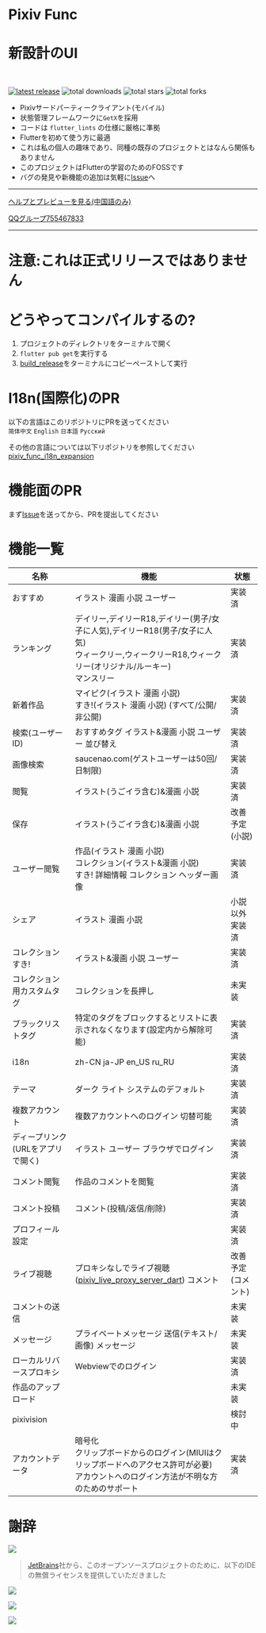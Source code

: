# Pixiv Func

# 新設計のUI

<br/>

[![latest release](https://img.shields.io/github/release/git-xiaocao/pixiv_func_mobile?label=latest%20release)](https://github.com/xiao-cao-x/pixiv_func_mobile/releases/latest)
![total downloads](https://img.shields.io/github/downloads/git-xiaocao/pixiv_func_mobile/total.svg?label=total%20downloads)
![total stars](https://img.shields.io/github/stars/git-xiaocao/pixiv_func_mobile?label=total%20stars)
![total forks](https://img.shields.io/github/forks/git-xiaocao/pixiv_func_mobile?label=total%20forks)

- Pixivサードパーティークライアント(モバイル)
- 状態管理フレームワークに`GetX`を採用
- コードは `flutter_lints` の仕様に厳格に準拠
- Flutterを初めて使う方に最適
- これは私の個人の趣味であり、同種の既存のプロジェクトとはなんら関係もありません
- このプロジェクトはFlutterの学習のためのFOSSです
- バグの発見や新機能の追加は気軽に[Issue](https://github.com/git-xiaocao/pixiv_func_mobile/issues/new)へ

---

[ヘルプとプレビューを見る(中国語のみ)](https://pixiv.xiaocao.moe/#/pixiv-func/mobile)

[QQグループ755467833](https://jq.qq.com/?_wv=1027&k=HHuqfLxy)

---

# 注意:これは正式リリースではありません

# どうやってコンパイルするの?

1. プロジェクトのディレクトリをターミナルで開く
2. `flutter pub get`を実行する
3. [build_release](./build_release)をターミナルにコピーペーストして実行

# I18n(国際化)のPR
以下の言語はこのリポジトリにPRを送ってください  
`简体中文` `English` `日本語` `Русский` 

その他の言語については以下リポジトリを参照してください  
[pixiv_func_i18n_expansion](https://github.com/git-xiaocao/pixiv_func_i18n_expansion)


# 機能面のPR

まず[Issue](https://github.com/git-xiaocao/pixiv_func_mobile/issues/new)を送ってから、PRを提出してください

# 機能一覧

| 名称 | 機能 | 状態 |
| - | - | - |
| おすすめ | イラスト 漫画 小説 ユーザー | 実装済 |
| ランキング | デイリー,デイリーR18,デイリー(男子/女子に人気),デイリーR18(男子/女子に人気) <br> ウィークリー,ウィークリーR18,ウィークリー(オリジナル/ルーキー) <br> マンスリー | 実装済 |
| 新着作品 | マイピク(イラスト 漫画 小説) <br> すき!(イラスト 漫画 小説) (すべて/公開/非公開) | 実装済 |
| 検索(ユーザーID) | おすすめタグ イラスト&漫画 小説 ユーザー 並び替え | 実装済 |
| 画像検索 | saucenao.com(ゲストユーザーは50回/日制限) | 実装済 |
| 閲覧 | イラスト(うごイラ含む)&漫画 小説 | 実装済 |
| 保存 | イラスト(うごイラ含む)&漫画 小説 | 改善予定(小説) |
| ユーザー閲覧 | 作品(イラスト 漫画 小説) <br> コレクション(イラスト&漫画 小説) <br> すき! 詳細情報 コレクション ヘッダー画像 | 実装済 |
| シェア | イラスト 漫画 小説 | 小説以外実装済 |
| コレクション すき! | イラスト&漫画 小説 ユーザー | 実装済 |
| コレクション用カスタムタグ | コレクションを長押し | 未実装 |
| ブラックリストタグ | 特定のタグをブロックするとリストに表示されなくなります(設定内から解除可能) | 実装済 |
| i18n | zh-CN ja-JP en_US ru_RU | 実装済 |
| テーマ | ダーク ライト システムのデフォルト | 実装済 |
| 複数アカウント | 複数アカウントへのログイン 切替可能 | 実装済 |
| ディープリンク(URLをアプリで開く) | イラスト ユーザー ブラウザでログイン | 実装済 |
| コメント閲覧 | 作品のコメントを閲覧 | 実装済 |
| コメント投稿 | コメント(投稿/返信/削除) | 実装済 |
| プロフィール設定 |  | 実装済 |
| ライブ視聴 | プロキシなしでライブ視聴([pixiv_live_proxy_server_dart](https://github.com/git-xiaocao/pixiv_live_proxy_server_dart)) コメント | 改善予定(コメント) |
| コメントの送信 |  | 未実装 |
| メッセージ | プライベートメッセージ 送信(テキスト/画像) メッセージ | 未実装 |
| ローカルリバースプロキシ | Webviewでのログイン | 実装済 |
| 作品のアップロード |  | 未実装 |
| pixivision |  | 検討中 |
| アカウントデータ | 暗号化 <br> クリップボードからのログイン(MIUIはクリップボードへのアクセス許可が必要) <br> アカウントへのログイン方法が不明な方のためのサポート | 実装済 |


# 謝辞

[![](https://resources.jetbrains.com/storage/products/company/brand/logos/jb_beam.svg)](https://www.jetbrains.com/?from=git-xiaocao/pixiv_func_mobile)

> [JetBrains](https://www.jetbrains.com/?from=git-xiaocao/pixiv_func_mobile)社から、このオープンソースプロジェクトのために、以下のIDEの無償ライセンスを提供していただきました

[![](https://resources.jetbrains.com/storage/products/company/brand/logos/IntelliJ_IDEA.svg)](https://www.jetbrains.com/idea/?from=git-xiaocao/pixiv_func_mobile)

[![](https://resources.jetbrains.com/storage/products/company/brand/logos/GoLand.svg)](https://www.jetbrains.com/go/?from=git-xiaocao/pixiv_func_mobile)

[![](https://resources.jetbrains.com/storage/products/company/brand/logos/DataGrip.svg)](https://www.jetbrains.com/datagrip/?from=git-xiaocao/pixiv_func_mobile)  



